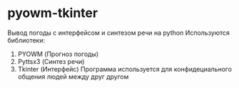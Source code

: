 # pyowm-tkinter
Вывод погоды с интерфейсом и синтезом речи на python
Используются библиотеки:
1. PYOWM (Прогноз погоды)
2. Pyttsx3 (Синтез речи)
3. Tkinter (Интерфейс)
Программа используется для конфидециального общения людей между друг другом
